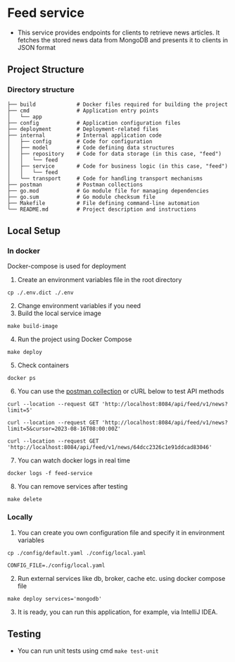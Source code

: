 # Feed service

- This service provides endpoints for clients to retrieve news articles. It fetches the stored news data from MongoDB and presents it to clients in JSON format

## Project Structure

### Directory structure

```text
├── build             # Docker files required for building the project
├── cmd               # Application entry points
│   └── app
├── config            # Application configuration files
├── deployment        # Deployment-related files
├── internal          # Internal application code
│   ├── config        # Code for configuration
│   ├── model         # Code defining data structures
│   ├── repository    # Code for data storage (in this case, "feed")
│   │   └── feed
│   ├── service       # Code for business logic (in this case, "feed")
│   │   └── feed
│   └── transport     # Code for handling transport mechanisms
├── postman           # Postman collections
├── go.mod            # Go module file for managing dependencies
├── go.sum            # Go module checksum file
├── Makefile          # File defining command-line automation
└── README.md         # Project description and instructions
```

## Local Setup

### In docker

Docker-compose is used for deployment

1. Create an environment variables file in the root directory
```text
cp ./.env.dict ./.env
```

2. Change environment variables if you need
3. Build the local service image
```text
make build-image
```
4. Run the project using Docker Compose
```text
make deploy
```
5. Check containers
```text
docker ps
```
6. You can use the [postman collection](postman) or cURL below to test API methods 
```text
curl --location --request GET 'http://localhost:8084/api/feed/v1/news?limit=5'

curl --location --request GET 'http://localhost:8084/api/feed/v1/news?limit=5&cursor=2023-08-16T08:00:00Z'

curl --location --request GET 'http://localhost:8084/api/feed/v1/news/64dcc2326c1e91ddcad83046'
```
7. You can watch docker logs in real time
```text
docker logs -f feed-service
```
8. You can remove services after testing
```text
make delete
```

### Locally

1. You can create you own configuration file and specify it in environment variables
```text
cp ./config/default.yaml ./config/local.yaml

CONFIG_FILE=./config/local.yaml
```
2. Run external services like db, broker, cache etc. using docker compose file
```text
make deploy services='mongodb'
```
3. It is ready, you can run this application, for example, via IntelliJ IDEA.

## Testing
- You can run unit tests using cmd ```make test-unit```
